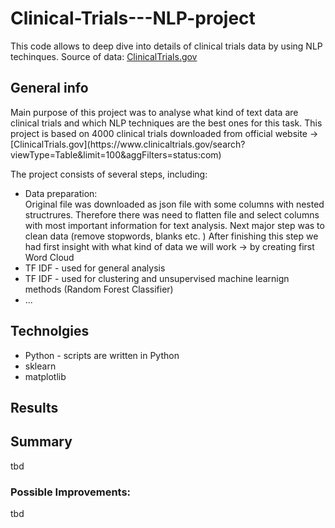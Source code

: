 # Clinical-Trials---NLP-project
This code allows to deep dive into details of clinical trials data by using NLP techinques. Source of data: [ClinicalTrials.gov](https://www.clinicaltrials.gov/search?viewType=Table&limit=100&aggFilters=status:com)

## General info <a name="general-info"></a>

<p>Main purpose of this project was to analyse what kind of text data are clinical trials and which NLP techniques are the best ones for this task. 
  This project is based on 4000 clinical trials downloaded from official website -> [ClinicalTrials.gov](https://www.clinicaltrials.gov/search?viewType=Table&limit=100&aggFilters=status:com)  
    
The project consists of several steps, including:</p>

* Data preparation:  
  Original file was downloaded as json file with some columns with nested structrures. Therefore there was need to flatten file and select columns with most important information for text analysis. Next major step was to clean data (remove stopwords, blanks etc. )
  After finishing this step we had first insight with what kind of data we will work -> by creating first Word Cloud
* TF IDF - used for general analysis  
* TF IDF - used for clustering and unsupervised machine learnign methods (Random Forest Classifier)
* ...


## Technolgies <a name="technologies/libraries"></a>
<ul>
<li>Python -  scripts are written in Python</li>
<li>sklearn</li>
<li>matplotlib</li>
</ul>


## Results 


## Summary
tbd 

### Possible Improvements:
tbd
